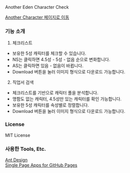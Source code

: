 Another Eden Character Check

[Another Character 페이지로 이동](https://hu-lee.github.io/anothercharcheck/)


### 기능 소개

1. 체크리스트

- 보유한 5성 캐릭터를 체크할 수 있습니다.
- NS는 클릭하면 4.5성 - 5성 - 없음 순으로 변화합니다.
- AS는 클릭하면 있음 - 없음이 바뀝니다.
- Download 버튼을 눌러 이미지 형식으로 다운로드 가능합니다.

2. 직업서 검색

- 체크리스트를 기반으로 캐릭터 풀을 분석합니다.
- 명함도 없는 캐릭터, 4.5성만 있는 캐릭터를 확인 가능합니다.
- 보유한 5성 캐릭터를 속성별로 정렬합니다.
- Download 버튼을 눌러 이미지 형식으로 다운로드 가능합니다.

### License

MIT License


### 사용한 Tools, Etc.

[Ant Design](https://ant.design/)  
[Single Page Apps for GitHub Pages](https://github.com/rafgraph/spa-github-pages)

